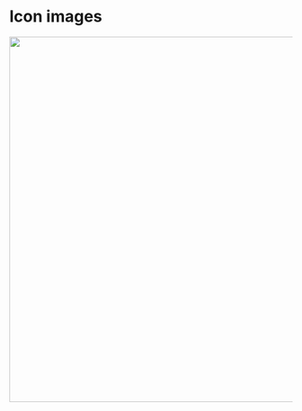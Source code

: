 # Icon images

<p align="center">
<img width="650" src="/static/images/material-optimized.png" />
</p>
